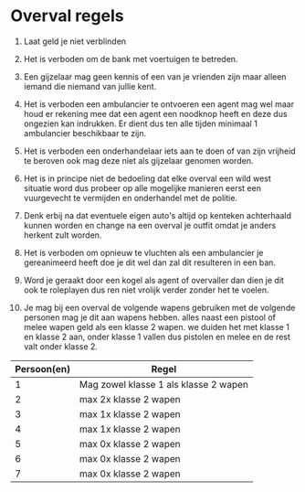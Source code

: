 # Overval regels

1. Laat geld je niet verblinden
2. Het is verboden om de bank met voertuigen te betreden.
3. Een gijzelaar mag geen kennis of een van je vrienden zijn maar alleen iemand die niemand van jullie kent.
4. Het is verboden een ambulancier te ontvoeren een agent mag wel maar houd er rekening mee dat een agent een noodknop heeft en deze dus ongezien kan indrukken. Er dient dus ten alle tijden minimaal 1 ambulancier beschikbaar te zijn.
5. Het is verboden een onderhandelaar iets aan te doen of van zijn vrijheid te beroven ook mag deze niet als gijzelaar genomen  worden.
6. Het is in principe niet de bedoeling dat elke overval een wild west situatie word dus probeer op alle mogelijke manieren eerst een vuurgevecht te vermijden en onderhandel met de politie.
7. Denk erbij na dat eventuele eigen auto's altijd op kenteken achterhaald kunnen worden en change na een overval je outfit omdat je anders herkent zult worden.
8. Het is verboden om opnieuw te vluchten als een ambulancier je gereanimeerd heeft doe je dit wel dan zal dit resulteren in een ban.
9. Word je geraakt door een kogel als agent of overvaller dan dien je dit ook te roleplayen dus ren niet vrolijk verder zonder het te voelen.

10. Je mag bij een overval de volgende wapens gebruiken met de volgende personen mag je dit aan wapens hebben. alles naast een pistool of melee wapen geld als een klasse 2 wapen. we duiden het met klasse 1 en klasse 2 aan, onder klasse 1 vallen dus pistolen en melee en de rest valt onder klasse 2.

| Persoon(en) | Regel |
|---|---| 
| 1 | Mag zowel klasse 1 als klasse 2 wapen|
| 2 | max 2x klasse 2 wapen |
| 3 | max 1x klasse 2 wapen |
| 4 | max 1x klasse 2 wapen |
| 5 | max 0x klasse 2 wapen |
| 6 | max 0x klasse 2 wapen |
| 7 | max 0x klasse 2 wapen |